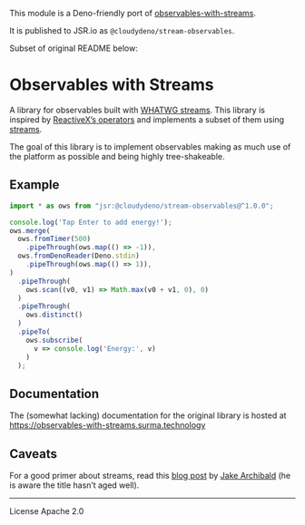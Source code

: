 This module is a Deno-friendly port
of [observables-with-streams](https://github.com/surma/observables-with-streams).

It is published to JSR.io as `@cloudydeno/stream-observables`.

Subset of original README below:

# Observables with Streams

A library for observables built with [WHATWG streams](https://streams.spec.whatwg.org).
This library is inspired by [ReactiveX’s operators](http://reactivex.io/documentation/operators.html)
and implements a subset of them using [streams](https://streams.spec.whatwg.org).

The goal of this library is to implement observables making as much use of the platform as possible and being highly tree-shakeable.

## Example

```typescript
import * as ows from "jsr:@cloudydeno/stream-observables@^1.0.0";

console.log('Tap Enter to add energy!');
ows.merge(
  ows.fromTimer(500)
    .pipeThrough(ows.map(() => -1)),
  ows.fromDenoReader(Deno.stdin)
    .pipeThrough(ows.map(() => 1)),
)
  .pipeThrough(
    ows.scan((v0, v1) => Math.max(v0 + v1, 0), 0)
  )
  .pipeThrough(
    ows.distinct()
  )
  .pipeTo(
    ows.subscribe(
      v => console.log('Energy:', v)
    )
  );
```

## Documentation

The (somewhat lacking) documentation for the original library is hosted at https://observables-with-streams.surma.technology

## Caveats

For a good primer about streams, read this [blog post](https://jakearchibald.com/2016/streams-ftw/) by [Jake Archibald](https://twitter.com/jaffathecake/) (he is aware the title hasn’t aged well).

---

License Apache 2.0
